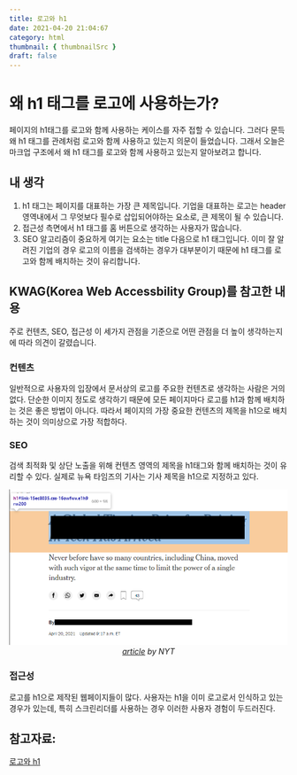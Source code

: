 ```yaml
---
title: 로고와 h1
date: 2021-04-20 21:04:67
category: html
thumbnail: { thumbnailSrc }
draft: false
---
```


# 왜 h1 태그를 로고에 사용하는가?

페이지의 h1태그를 로고와 함께 사용하는 케이스를 자주 접할 수 있습니다. 그러다 문득 왜 h1 태그를 관례처럼 로고와 함께 사용하고 있는지 의문이 들었습니다. 그래서 오늘은 마크업 구조에서 왜 h1 태그를 로고와 함께 사용하고 있는지 알아보려고 합니다.

## 내 생각

1. h1 태그는 페이지를 대표하는 가장 큰 제목입니다. 기업을 대표하는 로고는 header 영역내에서 그 무엇보다 필수로 삽입되어야하는 요소로, 큰 제목이 될 수 있습니다.
2. 접근성 측면에서 h1 태그를 홈 버튼으로 생각하는 사용자가 많습니다.
3. SEO 알고리즘이 중요하게 여기는 요소는 title 다음으로 h1 태그입니다. 이미 잘 알려진 기업의 경우 로고의 이름을 검색하는 경우가 대부분이기 때문에 h1 태그를 로고와 함께 배치하는 것이 유리합니다.

## KWAG(Korea Web Accessbility Group)를 참고한 내용

주로 컨텐츠, SEO, 접근성 이 세가지 관점을 기준으로 어떤 관점을 더 높이 생각하는지에 따라 의견이 갈렸습니다.

### 컨텐츠

일반적으로 사용자의 입장에서 문서상의 로고를 주요한 컨텐츠로 생각하는 사람은 거의 없다. 단순한 이미지 정도로 생각하기 때문에 모든 페이지마다 로고를 h1과 함께 배치하는 것은 좋은 방법이 아니다. 따라서 페이지의 가장 중요한 컨텐츠의 제목을 h1으로 배치하는 것이 의미상으로 가장 적합하다.

### SEO

검색 최적화 및 상단 노출을 위해 컨텐츠 영역의 제목을 h1태그와 함께 배치하는 것이 유리할 수 있다. 실제로 뉴욕 타임즈의 기사는 기사 제목을 h1으로 지정하고 있다.

<div style="text-align:center">
    <img src="images/nyt-h1.png"/>
    <cite>
        <a href="https://www.nytimes.com/2021/04/20/technology/global-tipping-point-tech.html" target="_black">article</a> by NYT
    </cite>
</div>

### 접근성

로고를 h1으로 제작된 웹페이지들이 많다. 사용자는 h1을 이미 로고로서 인식하고 있는 경우가 있는데, 특히 스크린리더를 사용하는 경우 이러한 사용자 경험이 두드러진다.

## 참고자료:

[로고와 h1](https://m.blog.naver.com/PostView.nhn?blogId=messinger00&logNo=220102956443&proxyReferer=https:%2F%2Fwww.google.com%2F)
